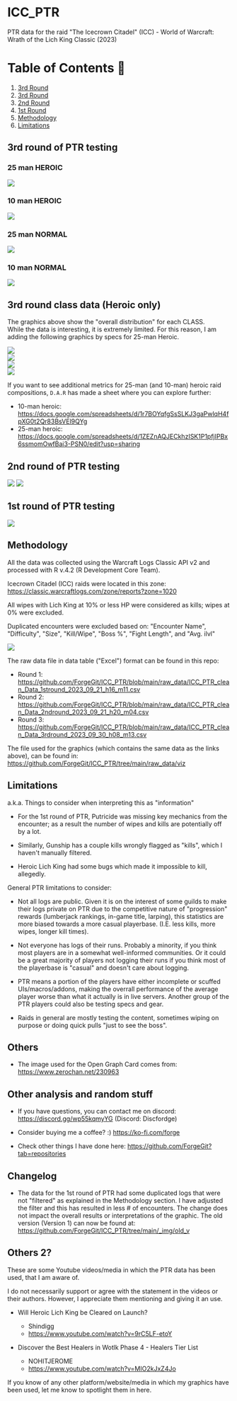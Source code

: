 # ICC_PTR

PTR data for the raid "The Icecrown Citadel" (ICC) - World of Warcraft: Wrath of the Lich King Classic (2023) 

# Table of Contents 📜

1. [3rd Round](#3rd-round-of-ptr-testing)<br>
2. [3rd Round](#3rd-round-class-data)<br>
3. [2nd Round](#2nd-round-of-ptr-testing)<br>
4. [1st Round](#1st-round-of-ptr-testing)<br>
5. [Methodology](#methodology)<br>
6. [Limitations](#limitations)<br>

## 3rd round of PTR testing

### 25 man HEROIC
<img src="_img/ICCPTR_3rdSession_v3_25mH.png"/>

### 10 man HEROIC
<img src="_img/ICCPTR_3rdSession_v3_10mH.png"/>

### 25 man NORMAL
<img src="_img/ICCPTR_3rdSession_v3_25mN.png"/>

### 10 man NORMAL
<img src="_img/ICCPTR_3rdSession_v3_10mN.png"/>

## 3rd round class data (Heroic only)

The graphics above show the "overall distribution" for each CLASS.<br>
While the data is interesting, it is extremely limited. For this reason, I am adding the following graphics by specs for 25-man Heroic.

<img src="_img/transition/plot1_tank_class.png"/><br>
<img src="_img/transition/plot1_heal_class.png"/><br>
<img src="_img/transition/plot3_DPS_class.png"/><br>
<img src="_img/transition/plot2_DPS_class.png"/>

If you want to see additional metrics for 25-man (and 10-man) heroic raid compositions, `D.A.R` has made a sheet where you can explore further:  

- 10-man heroic: https://docs.google.com/spreadsheets/d/1r7BOYqfgSsSLKJ3gaPwlqH4fpXG0t2Qr83BsVEl9QYg
- 25-man heroic: https://docs.google.com/spreadsheets/d/1ZEZnAQJECkhzISK1P1pfjIPBx6ssmomOwfBai3-PSN0/edit?usp=sharing

## 2nd round of PTR testing

<img src="_img/ICCPTR_2ndSession_v2_25m.png"/>

<img src="_img/ICCPTR_2ndSession_v2_10m.png"/>

## 1st round of PTR testing

<img src="_img/ICCPTR_1stSession.png"/>

## Methodology

All the data was collected using the Warcraft Logs Classic API v2 and processed with R v.4.2 (R Development Core Team).

Icecrown Citadel (ICC) raids were located in this zone: https://classic.warcraftlogs.com/zone/reports?zone=1020

All wipes with Lich King at 10% or less HP were considered as kills; wipes at 0% were excluded.

Duplicated encounters were excluded based on: "Encounter Name", "Difficulty", "Size", "Kill/Wipe", "Boss %", "Fight Length", and "Avg. ilvl"

<img src="_img/data_pipeline_3.jpg"/>

The raw data file in data table ("Excel") format can be found in this repo: 

- Round 1: https://github.com/ForgeGit/ICC_PTR/blob/main/raw_data/ICC_PTR_clean_Data_1stround_2023_09_21_h16_m11.csv
- Round 2: https://github.com/ForgeGit/ICC_PTR/blob/main/raw_data/ICC_PTR_clean_Data_2ndround_2023_09_21_h20_m04.csv
- Round 3: https://github.com/ForgeGit/ICC_PTR/blob/main/raw_data/ICC_PTR_clean_Data_3rdround_2023_09_30_h08_m13.csv

The file used for the graphics (which contains the same data as the links above), can be found in: https://github.com/ForgeGit/ICC_PTR/tree/main/raw_data/viz

## Limitations

a.k.a. Things to consider when interpreting this as "information"

- For the 1st round of PTR, Putricide was missing key mechanics from the encounter; as a result the number of wipes and kills are potentially off by a lot. 

- Similarly, Gunship has a couple kills wrongly flagged as "kills", which I haven't manually filtered.

- Heroic Lich King had some bugs which made it impossible to kill, allegedly.

General PTR limitations to consider:

- Not all logs are public. Given it is on the interest of some guilds to make their logs private on PTR due to the competitive nature of "progression" rewards (lumberjack rankings, in-game title, larping), this statistics are more biased towards a more casual playerbase. (I.E. less kills, more wipes, longer kill times).

- Not everyone has logs of their runs. Probably a minority, if you think most players are in a somewhat well-informed communities. Or it could be a great majority of players not logging their runs if you think most of the playerbase is "casual" and doesn't care about logging.

- PTR  means a portion of the players have either incomplete or scuffed UIs/macros/addons, making the overrall performance of the average player worse than what it actually is in live servers. Another group of the PTR players could also be testing specs and gear.

- Raids in general are mostly testing the content, sometimes wiping on purpose or doing quick pulls "just to see the boss". 

## Others

- The image used for the Open Graph Card comes from: https://www.zerochan.net/230963

## Other analysis and random stuff

- If you have questions, you can contact me on discord: https://discord.gg/wp55kqmyYG (Discord: Discfordge)

- Consider buying me a coffee? :) https://ko-fi.com/forge

- Check other things I have done here: https://github.com/ForgeGit?tab=repositories

## Changelog

- The data for the 1st round of PTR had some duplicated logs that were not "filtered" as explained in the Methodology section. I have adjusted the filter and this has resulted in less # of encounters. The change does not impact the overall results or interpretations of the graphic. The old version (Version 1) can now be found at: https://github.com/ForgeGit/ICC_PTR/tree/main/_img/old_v

## Others 2?

These are some Youtube videos/media in which the PTR data has been used, that I am aware of.

I do not necessarily support or agree with the statement in the videos or their authors. However, I appreciate them mentioning and giving it an use.

- Will Heroic Lich King be Cleared on Launch?
    - Shindigg
    - https://www.youtube.com/watch?v=9rC5LF-etoY

- Discover the Best Healers in Wotlk Phase 4 - Healers Tier List
    - NOHITJEROME
    - https://www.youtube.com/watch?v=MIO2kJxZ4Jo
    
If you know of any other platform/website/media in which my graphics have been used, let me know to spotlight them in here. 
